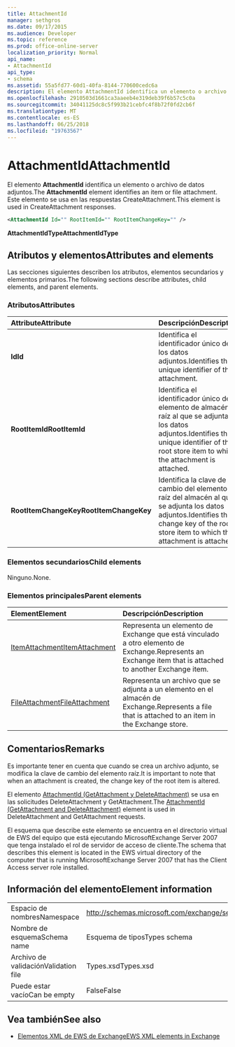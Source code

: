 ```yaml
---
title: AttachmentId
manager: sethgros
ms.date: 09/17/2015
ms.audience: Developer
ms.topic: reference
ms.prod: office-online-server
localization_priority: Normal
api_name:
- AttachmentId
api_type:
- schema
ms.assetid: 55a5fd77-60d1-40fa-8144-770600cedc6a
description: El elemento AttachmentId identifica un elemento o archivo de datos adjuntos. Este elemento se usa en las respuestas CreateAttachment.
ms.openlocfilehash: 2910503d1661ca3aaeeb4e319deb39f6b57c5c0a
ms.sourcegitcommit: 34041125dc8c5f993b21cebfc4f8b72f0fd2cb6f
ms.translationtype: MT
ms.contentlocale: es-ES
ms.lasthandoff: 06/25/2018
ms.locfileid: "19763567"
---
```

# <a name="attachmentid"></a><span data-ttu-id="bd9f2-104">AttachmentId</span><span class="sxs-lookup"><span data-stu-id="bd9f2-104">AttachmentId</span></span>

<span data-ttu-id="bd9f2-105">El elemento **AttachmentId** identifica un elemento o archivo de datos adjuntos.</span><span class="sxs-lookup"><span data-stu-id="bd9f2-105">The **AttachmentId** element identifies an item or file attachment.</span></span> <span data-ttu-id="bd9f2-106">Este elemento se usa en las respuestas CreateAttachment.</span><span class="sxs-lookup"><span data-stu-id="bd9f2-106">This element is used in CreateAttachment responses.</span></span> 
  
```xml
<AttachmentId Id="" RootItemId="" RootItemChangeKey="" />
```

 <span data-ttu-id="bd9f2-107">**AttachmentIdType**</span><span class="sxs-lookup"><span data-stu-id="bd9f2-107">**AttachmentIdType**</span></span>
## <a name="attributes-and-elements"></a><span data-ttu-id="bd9f2-108">Atributos y elementos</span><span class="sxs-lookup"><span data-stu-id="bd9f2-108">Attributes and elements</span></span>

<span data-ttu-id="bd9f2-109">Las secciones siguientes describen los atributos, elementos secundarios y elementos primarios.</span><span class="sxs-lookup"><span data-stu-id="bd9f2-109">The following sections describe attributes, child elements, and parent elements.</span></span>
  
### <a name="attributes"></a><span data-ttu-id="bd9f2-110">Atributos</span><span class="sxs-lookup"><span data-stu-id="bd9f2-110">Attributes</span></span>

|<span data-ttu-id="bd9f2-111">**Attribute**</span><span class="sxs-lookup"><span data-stu-id="bd9f2-111">**Attribute**</span></span>|<span data-ttu-id="bd9f2-112">**Descripción**</span><span class="sxs-lookup"><span data-stu-id="bd9f2-112">**Description**</span></span>|
|:-----|:-----|
|<span data-ttu-id="bd9f2-113">**Id**</span><span class="sxs-lookup"><span data-stu-id="bd9f2-113">**Id**</span></span> <br/> |<span data-ttu-id="bd9f2-114">Identifica el identificador único de los datos adjuntos.</span><span class="sxs-lookup"><span data-stu-id="bd9f2-114">Identifies the unique identifier of the attachment.</span></span>  <br/> |
|<span data-ttu-id="bd9f2-115">**RootItemId**</span><span class="sxs-lookup"><span data-stu-id="bd9f2-115">**RootItemId**</span></span> <br/> |<span data-ttu-id="bd9f2-116">Identifica el identificador único del elemento de almacén raíz al que se adjunta los datos adjuntos.</span><span class="sxs-lookup"><span data-stu-id="bd9f2-116">Identifies the unique identifier of the root store item to which the attachment is attached.</span></span>  <br/> |
|<span data-ttu-id="bd9f2-117">**RootItemChangeKey**</span><span class="sxs-lookup"><span data-stu-id="bd9f2-117">**RootItemChangeKey**</span></span> <br/> |<span data-ttu-id="bd9f2-118">Identifica la clave de cambio del elemento raíz del almacén al que se adjunta los datos adjuntos.</span><span class="sxs-lookup"><span data-stu-id="bd9f2-118">Identifies the change key of the root store item to which the attachment is attached.</span></span>  <br/> |
   
### <a name="child-elements"></a><span data-ttu-id="bd9f2-119">Elementos secundarios</span><span class="sxs-lookup"><span data-stu-id="bd9f2-119">Child elements</span></span>

<span data-ttu-id="bd9f2-120">Ninguno.</span><span class="sxs-lookup"><span data-stu-id="bd9f2-120">None.</span></span>
  
### <a name="parent-elements"></a><span data-ttu-id="bd9f2-121">Elementos principales</span><span class="sxs-lookup"><span data-stu-id="bd9f2-121">Parent elements</span></span>

|<span data-ttu-id="bd9f2-122">**Element**</span><span class="sxs-lookup"><span data-stu-id="bd9f2-122">**Element**</span></span>|<span data-ttu-id="bd9f2-123">**Descripción**</span><span class="sxs-lookup"><span data-stu-id="bd9f2-123">**Description**</span></span>|
|:-----|:-----|
|[<span data-ttu-id="bd9f2-124">ItemAttachment</span><span class="sxs-lookup"><span data-stu-id="bd9f2-124">ItemAttachment</span></span>](itemattachment.md) <br/> |<span data-ttu-id="bd9f2-125">Representa un elemento de Exchange que está vinculado a otro elemento de Exchange.</span><span class="sxs-lookup"><span data-stu-id="bd9f2-125">Represents an Exchange item that is attached to another Exchange item.</span></span>  <br/> |
|[<span data-ttu-id="bd9f2-126">FileAttachment</span><span class="sxs-lookup"><span data-stu-id="bd9f2-126">FileAttachment</span></span>](fileattachment.md) <br/> |<span data-ttu-id="bd9f2-127">Representa un archivo que se adjunta a un elemento en el almacén de Exchange.</span><span class="sxs-lookup"><span data-stu-id="bd9f2-127">Represents a file that is attached to an item in the Exchange store.</span></span>  <br/> |
   
## <a name="remarks"></a><span data-ttu-id="bd9f2-128">Comentarios</span><span class="sxs-lookup"><span data-stu-id="bd9f2-128">Remarks</span></span>

<span data-ttu-id="bd9f2-129">Es importante tener en cuenta que cuando se crea un archivo adjunto, se modifica la clave de cambio del elemento raíz.</span><span class="sxs-lookup"><span data-stu-id="bd9f2-129">It is important to note that when an attachment is created, the change key of the root item is altered.</span></span>
  
<span data-ttu-id="bd9f2-130">El elemento [AttachmentId (GetAttachment y DeleteAttachment)](attachmentid-getattachment-and-deleteattachment.md) se usa en las solicitudes DeleteAttachment y GetAttachment.</span><span class="sxs-lookup"><span data-stu-id="bd9f2-130">The [AttachmentId (GetAttachment and DeleteAttachment)](attachmentid-getattachment-and-deleteattachment.md) element is used in DeleteAttachment and GetAttachment requests.</span></span> 
  
<span data-ttu-id="bd9f2-131">El esquema que describe este elemento se encuentra en el directorio virtual de EWS del equipo que está ejecutando MicrosoftExchange Server 2007 que tenga instalado el rol de servidor de acceso de cliente.</span><span class="sxs-lookup"><span data-stu-id="bd9f2-131">The schema that describes this element is located in the EWS virtual directory of the computer that is running MicrosoftExchange Server 2007 that has the Client Access server role installed.</span></span>
  
## <a name="element-information"></a><span data-ttu-id="bd9f2-132">Información del elemento</span><span class="sxs-lookup"><span data-stu-id="bd9f2-132">Element information</span></span>

|||
|:-----|:-----|
|<span data-ttu-id="bd9f2-133">Espacio de nombres</span><span class="sxs-lookup"><span data-stu-id="bd9f2-133">Namespace</span></span>  <br/> |http://schemas.microsoft.com/exchange/services/2006/types  <br/> |
|<span data-ttu-id="bd9f2-134">Nombre de esquema</span><span class="sxs-lookup"><span data-stu-id="bd9f2-134">Schema name</span></span>  <br/> |<span data-ttu-id="bd9f2-135">Esquema de tipos</span><span class="sxs-lookup"><span data-stu-id="bd9f2-135">Types schema</span></span>  <br/> |
|<span data-ttu-id="bd9f2-136">Archivo de validación</span><span class="sxs-lookup"><span data-stu-id="bd9f2-136">Validation file</span></span>  <br/> |<span data-ttu-id="bd9f2-137">Types.xsd</span><span class="sxs-lookup"><span data-stu-id="bd9f2-137">Types.xsd</span></span>  <br/> |
|<span data-ttu-id="bd9f2-138">Puede estar vacío</span><span class="sxs-lookup"><span data-stu-id="bd9f2-138">Can be empty</span></span>  <br/> |<span data-ttu-id="bd9f2-139">False</span><span class="sxs-lookup"><span data-stu-id="bd9f2-139">False</span></span>  <br/> |
   
## <a name="see-also"></a><span data-ttu-id="bd9f2-140">Vea también</span><span class="sxs-lookup"><span data-stu-id="bd9f2-140">See also</span></span>

- [<span data-ttu-id="bd9f2-141">Elementos XML de EWS de Exchange</span><span class="sxs-lookup"><span data-stu-id="bd9f2-141">EWS XML elements in Exchange</span></span>](ews-xml-elements-in-exchange.md)

